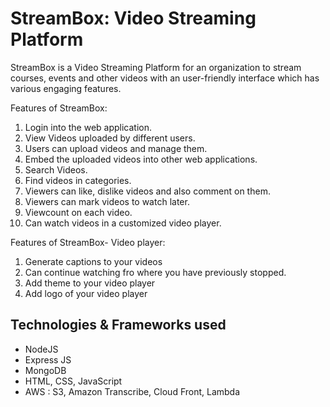 # StreamBox: Video Streaming Platform
 
StreamBox is a Video Streaming Platform for an organization to stream courses, events and other videos with an user-friendly interface which has various engaging features.
 
Features of StreamBox:
  1. Login into the web application.
  2. View Videos uploaded by different users.
  3. Users can upload videos and manage them.
  4. Embed the uploaded videos into other web applications.
  5. Search Videos.
  6. Find videos in categories.
  7. Viewers can like, dislike videos and also comment on them.
  8. Viewers can mark videos to watch later.
  9. Viewcount on each video.
  10. Can watch videos in a customized video player.
 
Features of StreamBox- Video player:
  1. Generate captions to your videos
  2. Can continue watching fro where you have previously stopped.
  3. Add theme to your video player
  4. Add logo of your video player
 
## Technologies & Frameworks used
- NodeJS
- Express JS
- MongoDB
- HTML, CSS, JavaScript
- AWS : S3, Amazon Transcribe, Cloud Front, Lambda
